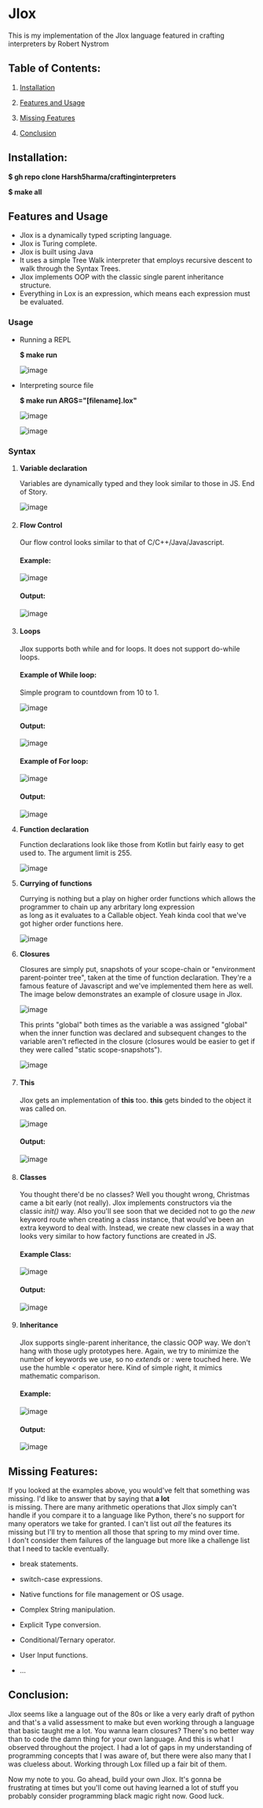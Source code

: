 # Jlox 
This is my implementation of the Jlox language featured in crafting interpreters by Robert Nystrom  

## Table of Contents:

1. [ Installation ](##installation)

2. [ Features and Usage ](##features-and-usage)

3. [ Missing Features ](##missing-features)

4. [ Conclusion ](##conclusion)


## Installation:  

<strong>$ gh repo clone Harsh5harma/craftinginterpreters  </strong>

<strong>$ make all</strong>

## Features and Usage
* Jlox is a dynamically typed scripting language.
* Jlox is Turing complete.
* Jlox is built using Java
* It uses a simple Tree Walk interpreter that employs recursive descent to walk through the Syntax Trees.
* Jlox implements OOP with the classic single parent inheritance structure.
* Everything in Lox is an expression, which means each expression must be evaluated.
### Usage  

* Running a REPL  

  <strong>$  make run </strong>

  ![image](https://github.com/Harsh5harma/Jlox/assets/77851315/52e3a0a5-2f72-4d0e-8021-9fc541dba097)


* Interpreting source file  

  <strong>$ make run ARGS="[filename].lox"</strong>

  ![image](https://github.com/Harsh5harma/Jlox/assets/77851315/53e5aa30-98e8-4ef6-a9dd-3d20d1438ec0)

  ![image](https://github.com/Harsh5harma/Jlox/assets/77851315/3971027c-93d4-48fd-8761-4cd6fbc747c7)



### Syntax 
1. <strong>Variable declaration  </strong>  

   Variables are dynamically typed and they look similar to those in JS. End of Story.
   
   ![image](https://github.com/Harsh5harma/craftinginterpreters/assets/77851315/764a6392-0c89-4a62-8c61-df8a57d49047)

   
1. #### Flow Control

   Our flow control looks similar to that of C/C++/Java/Javascript.

   #### Example:    

   ![image](https://github.com/Harsh5harma/Jlox/assets/77851315/38f1d6b6-76b8-4330-8d5f-47d4de2ae7bb)

   #### Output:

   ![image](https://github.com/Harsh5harma/Jlox/assets/77851315/376c6ecd-9b2d-442b-870f-07def724e400)

   
1. #### Loops

   Jlox supports both while and for loops. It does not support do-while loops.

   #### Example of While loop:

   Simple program to countdown from 10 to 1.

   ![image](https://github.com/Harsh5harma/Jlox/assets/77851315/aa8b1488-68fe-4dd7-a188-636616519e57)

   #### Output:

   ![image](https://github.com/Harsh5harma/Jlox/assets/77851315/678de2dd-48ec-40cb-81e4-546385b956dc)


   #### Example of For loop:

   ![image](https://github.com/Harsh5harma/Jlox/assets/77851315/86a0de78-e8c5-45ec-a1c2-52eb86ee74c0)

   
   #### Output:

   ![image](https://github.com/Harsh5harma/Jlox/assets/77851315/dd38633b-2ca1-4011-b65d-63241e8e4a1f)

1. <strong>Function declaration  </strong>
   
   Function declarations look like those from Kotlin but fairly easy to get used to. The argument limit is 255.
   
   ![image](https://github.com/Harsh5harma/craftinginterpreters/assets/77851315/dc8da30c-b512-4411-82a1-e83323117e27)

1. <strong>Currying of functions  </strong>
   
   Currying is nothing but a play on higher order functions which allows the programmer to chain up any arbritary long expression  
   as long as it evaluates to a Callable object. Yeah kinda cool that we've got higher order functions here.
  
   ![image](https://github.com/Harsh5harma/craftinginterpreters/assets/77851315/dcd7282c-382c-4f8d-a878-e136565cc58b)

1. <strong>Closures  </strong>

   Closures are simply put, snapshots of your scope-chain or "environment parent-pointer tree",
   taken at the time of function declaration. They're a famous feature of Javascript and we've implemented them here as well.
   The image below demonstrates an example of closure usage in Jlox.

   ![image](https://github.com/Harsh5harma/Jlox/assets/77851315/3534bb27-dabc-4590-a5b7-cbe66aa51a74)

   This prints "global" both times as the variable a was assigned "global" when the inner function was declared and subsequent
   changes to the variable aren't reflected in the closure (closures would be easier to get if they were called "static scope-snapshots").  

   ![image](https://github.com/Harsh5harma/Jlox/assets/77851315/42d06507-3943-4e7b-b16b-e82283e4e2a6)

3. #### This  
   Jlox gets an implementation of <strong>this</strong> too. <strong>this</strong> gets binded to the object it was called on.

   ![image](https://github.com/Harsh5harma/Jlox/assets/77851315/58ebc6f5-6f22-433d-a64f-a1435e8d43af)

   #### Output:

   ![image](https://github.com/Harsh5harma/Jlox/assets/77851315/4b968ee3-fefa-4b68-a66e-be4304b5bb94)


5. #### Classes
   You thought there'd be no classes? Well you thought wrong, Christmas came a bit early (not really). Jlox implements constructors via the classic
   <i>init()</i> way. Also you'll see soon that we decided not to go the <i>new</i> keyword route when creating a class instance, that would've been
   an extra keyword to deal with. Instead, we create new classes in a way that looks very similar to how factory functions are created in JS.

   #### Example Class:

   ![image](https://github.com/Harsh5harma/Jlox/assets/77851315/806f2f6d-7ce0-4e47-8032-f9996b941a6c)

   #### Output:
   ![image](https://github.com/Harsh5harma/Jlox/assets/77851315/ff540500-5803-42bc-bb5c-5a48e54227e9)


   
7. #### Inheritance
   Jlox supports single-parent inheritance, the classic OOP way. We don't hang with those ugly prototypes here. Again, we try to minimize the number of
   keywords we use, so no <i>extends</i> or <i>:</i> were touched here. We use the humble <i> < </i> operator here. Kind of simple right, it mimics mathematic comparison.

   #### Example:
   
   ![image](https://github.com/Harsh5harma/Jlox/assets/77851315/581f3be5-ecb9-4cd1-946a-c5a0292f12f3)

   #### Output:

   ![image](https://github.com/Harsh5harma/Jlox/assets/77851315/fcee78bb-8d39-44b3-9534-d0f1e8c60dbb)


## Missing Features: 

  If you looked at the examples above, you would've felt that something was missing. I'd like to answer that by saying that <strong>a lot</strong>  
  is missing. There are many arithmetic operations that Jlox simply can't handle if you compare it to a language like Python, there's no support for many 
  operators we take for granted. I can't list out <i>all</i> the features its missing but I'll try to mention all those that spring to my mind over time.  
  I don't consider them failures of the language but more like a challenge list that I need to tackle eventually. 

  * break statements.

  * switch-case expressions.

  * Native functions for file management or OS usage.

  * Complex String manipulation.

  * Explicit Type conversion.

  * Conditional/Ternary operator.

  * User Input functions.

  * ...

## Conclusion:  

  Jlox seems like a language out of the 80s or like a very early draft of python and that's a valid assessment to make but even working through a language
  that basic taught me a lot. You wanna learn closures? There's no better way than to code the damn thing for your own language. And this is what I observed
  throughout the project. I had a lot of gaps in my understanding of programming concepts that I was aware of, but there were also many that I was clueless about.
  Working through Lox filled up a fair bit of them.  

  Now my note to you. Go ahead, build your own Jlox. It's gonna be frustrating at times but you'll come out having learned a lot of stuff you probably consider
  programming black magic right now. Good luck.



